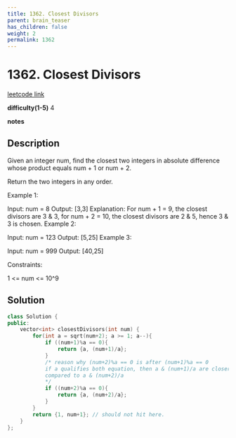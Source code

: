 ```yaml
---
title: 1362. Closest Divisors
parent: brain_teaser
has_children: false
weight: 2
permalink: 1362
---
```

# 1362. Closest Divisors
[leetcode link](https://leetcode.com/problems/closest-divisors/)

**difficulty(1-5)** 
4

**notes**

## Description
Given an integer num, find the closest two integers in absolute difference whose product equals num + 1 or num + 2.

Return the two integers in any order.

 

Example 1:

Input: num = 8
Output: [3,3]
Explanation: For num + 1 = 9, the closest divisors are 3 & 3, for num + 2 = 10, the closest divisors are 2 & 5, hence 3 & 3 is chosen.
Example 2:

Input: num = 123
Output: [5,25]
Example 3:

Input: num = 999
Output: [40,25]
 

Constraints:

1 <= num <= 10^9

## Solution
```c++
class Solution {
public:
    vector<int> closestDivisors(int num) {
        for(int a = sqrt(num+2); a >= 1; a--){
            if ((num+1)%a == 0){
                return {a, (num+1)/a};
            }
            /* reason why (num+2)%a == 0 is after (num+1)%a == 0
            if a qualifies both equation, then a & (num+1)/a are closer to each other (in distance) 
            compared to a & (num+2)/a
            */
            if ((num+2)%a == 0){
                return {a, (num+2)/a};
            }
        }
        return {1, num+1}; // should not hit here.
    }
};
```

<!-- 
Blue label
{: .label .label-blue }

Stable
{: .label .label-green }

New release
{: .label .label-purple }

Coming soon
{: .label .label-yellow }

Deprecated
{: .label .label-red } -->

